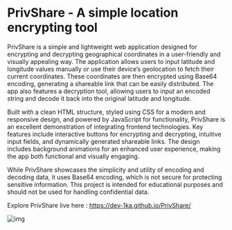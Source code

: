 <h1>PrivShare - A simple location encrypting tool</h1>

PrivShare  is a simple and lightweight web application designed for encrypting and decrypting geographical coordinates in a user-friendly and visually appealing way. The application allows users to input latitude and longitude values manually or use their device’s geolocation to fetch their current coordinates. These coordinates are then encrypted using Base64 encoding, generating a shareable link that can be easily distributed. The app also features a decryption tool, allowing users to input an encoded string and decode it back into the original latitude and longitude.

Built with a clean HTML structure, styled using CSS for a modern and responsive design, and powered by JavaScript for functionality, PrivShare is an excellent demonstration of integrating frontend technologies. Key features include interactive buttons for encrypting and decrypting, intuitive input fields, and dynamically generated shareable links. The design includes background animations for an enhanced user experience, making the app both functional and visually engaging.

While PrivShare showcases the simplicity and utility of encoding and decoding data, it uses Base64 encoding, which is not secure for protecting sensitive information. This project is intended for educational purposes and should not be used for handling confidential data.

Explore PrivShare live here : https://dev-1ka.github.io/PrivShare/

![img](https://github.com/user-attachments/assets/c6254305-35be-4879-8173-7f01bfe643dc)
